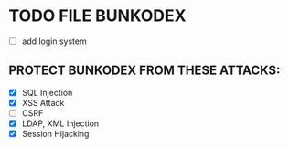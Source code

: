 # TODO FILE BUNKODEX
- [ ] add login system

## PROTECT BUNKODEX FROM THESE ATTACKS:
- [X] SQL Injection
- [X] XSS Attack
- [ ] CSRF
- [X] LDAP, XML Injection
- [X] Session Hijacking